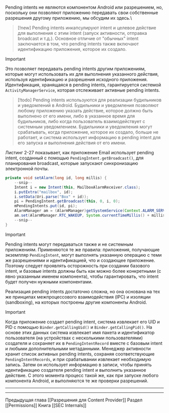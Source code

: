 Pending intents не являются компонентом Android или разрешением, но, поскольку они позволяют приложению передавать свои собственные разрешения другому приложению, мы обсудим их здесь.\

> [!new] 
> Pending intents инкапсулируют intent и целевое действие для выполнения с этим intent (запуск активности, отправка broadcast и т.д.). Основное отличие от "обычных" intent заключается в том, что pending intents также включают идентификацию приложения, которое их создало.

> [!important]
> Это позволяет передавать pending intents другим приложениям, которые могут использовать их для выполнения указанного действия, используя идентификацию и разрешения исходного приложения. Идентификация, хранящаяся в pending intents, гарантируется системой `ActivityManagerService`, которая отслеживает активные pending intents.

> [!todo] 
> Pending intents используются для реализации будильников и уведомлений в Android. Будильники и уведомления позволяют любому приложению указать действие, которое должно быть выполнено от его имени, либо в указанное время для будильников, либо когда пользователь взаимодействует с системным уведомлением. Будильники и уведомления могут срабатывать, когда приложение, которое их создало, больше не работает, и система использует информацию в pending intent для его запуска и выполнения действия от его имени.

Листинг 2-27 показывает, как приложение Email использует pending intent, созданный с помощью `PendingIntent.getBroadcast()`, для планирования broadcast, которые запускают синхронизацию электронной почты.

```java
private void setAlarm(long id, long millis) {
    --snip--
    Intent i = new Intent(this, MailboxAlarmReceiver.class);
    i.putExtra("mailbox", id);
    i.setData(Uri.parse("Box" + id));
    pi = PendingIntent.getBroadcast(this, 0, i, 0);
    mPendingIntents.put(id, pi);
    AlarmManager am = (AlarmManager)getSystemService(Context.ALARM_SERVICE);
    am.set(AlarmManager.RTC_WAKEUP, System.currentTimeMillis() + millis, pi);
    --snip--
}
```

> [!important] 
> Pending intents могут передаваться также и не системным приложениям. Применяются те же правила: приложения, получающие экземпляр `PendingIntent`, могут выполнять указанную операцию с теми же разрешениями и идентификацией, что и создающее приложение. Поэтому следует проявлять осторожность при создании базового intent, и базовые intents должны быть как можно более конкретными (с явно указанным именем компонента), чтобы гарантировать, что intent будет получен нужными компонентами.

Реализация pending intents достаточно сложна, но она основана на тех же принципах межпроцессового взаимодействия (IPC) и изоляции (sandboxing), на которых построены другие компоненты Android.

> [!important] 
> Когда приложение создает pending intent, система извлекает его UID и PID с помощью `Binder.getCallingUid()` и `Binder.getCallingPid()`. На основе этих данных система извлекает имя пакета и идентификатор пользователя (на устройствах с несколькими пользователями) создателя и сохраняет их в `PendingIntentRecord` вместе с базовым intent и любыми дополнительными метаданными. Менеджер активности хранит список активных pending intents, сохраняя соответствующие `PendingIntentRecords`, и при срабатывании извлекает необходимую запись. Затем он использует информацию в записи, чтобы принять идентификацию создателя pending intent и выполнить указанное действие. С этого момента процесс такой же, как при запуске любого компонента Android, и выполняются те же проверки разрешений.

---
---
Предыдущая глава [[Разрешения для Content Provider]]
Раздел [[Permissions]]
Книга [[SEC Internals]]
